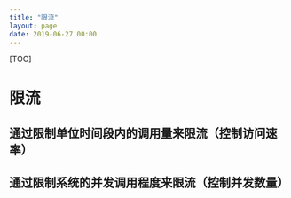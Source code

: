```yaml
---
title: "限流"
layout: page
date: 2019-06-27 00:00
---
```


[TOC]

# 限流

## 通过限制单位时间段内的调用量来限流（控制访问速率）

## 通过限制系统的并发调用程度来限流（控制并发数量）
